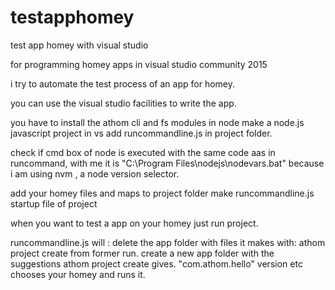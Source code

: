 # testapphomey
test app homey with visual studio

for programming homey apps in visual studio community 2015 

i try to automate the test process of an app for homey.

you can use the visual studio facilities to write the app.


you have to install  the athom cli and fs modules in node
make a node.js javascript project in vs 
add runcommandline.js in project folder.

check if cmd box of node is executed with the same code aas in runcommand, with me it is  "C:\Program Files\nodejs\nodevars.bat" because i am using nvm , a node version selector.

add your homey files and maps to project folder 
make runcommandline.js startup file of project

when you want to test a app on your homey just run project.



runcommandline.js will :
delete the app folder with files  it makes with: athom project create from former run.
create a new app folder with the suggestions athom project create gives. "com.athom.hello" version etc
chooses your homey and runs it.


